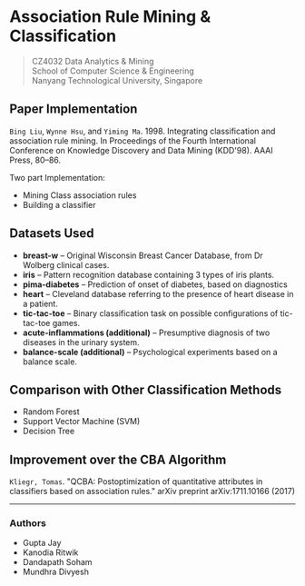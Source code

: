 # Association Rule Mining & Classification
> CZ4032 Data Analytics & Mining  
> School of Computer Science & Engineering  
> Nanyang Technological University, Singapore  

## Paper Implementation
`Bing Liu`, `Wynne Hsu`, and `Yiming Ma`. 1998. Integrating classification and association rule mining. In Proceedings of the Fourth International Conference on Knowledge Discovery and Data Mining (KDD'98). AAAI Press, 80–86.

Two part Implementation:  
* Mining Class association rules     
* Building a classifier

## Datasets Used
* **breast-w** – Original Wisconsin Breast Cancer Database, from Dr Wolberg clinical cases.
* **iris** – Pattern recognition database containing 3 types of iris plants.
* **pima-diabetes** – Prediction of onset of diabetes, based on diagnostics
* **heart** – Cleveland database referring to the presence of heart disease in a patient.
* **tic-tac-toe** – Binary classification task on possible configurations of tic-tac-toe games.
* **acute-inflammations (additional)** – Presumptive diagnosis of two diseases in the urinary system.
* **balance-scale (additional)** – Psychological experiments based on a balance scale.

## Comparison with Other Classification Methods
* Random Forest
* Support Vector Machine (SVM)
* Decision Tree

## Improvement over the CBA Algorithm
`Kliegr, Tomas`. "QCBA: Postoptimization of quantitative attributes in classifiers based on association rules." arXiv preprint arXiv:1711.10166 (2017)

---

### Authors
* Gupta Jay
* Kanodia Ritwik
* Dandapath Soham
* Mundhra Divyesh

